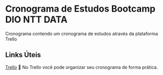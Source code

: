 # Cronograma de Estudos Bootcamp DIO NTT DATA
Cronograma contendo um cronograma de estudos através da plataforma Trello

## Links Úteis

[Trello](https://trello.com) :pushpin:
No Trello você pode organizar seu cronograma de forma prática.
